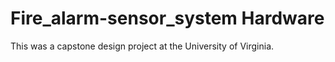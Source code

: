 # Fire_alarm-sensor_system Hardware
This was a capstone design project at the University of Virginia. 

